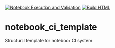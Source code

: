 [![Notebook Execution and Validation](https://github.com/TheRealZoidberg/mast/actions/workflows/ci_runner.yml/badge.svg)](https://github.com/TheRealZoidberg/mast/actions/workflows/ci_runner.yml)
[![Build HTML](https://github.com/TheRealZoidberg/mast/actions/workflows/ci_html_build.yml/badge.svg)](https://github.com/TheRealZoidberg/mast/actions/workflows/ci_html_build.yml)
# notebook_ci_template
Structural template for notebook CI system
